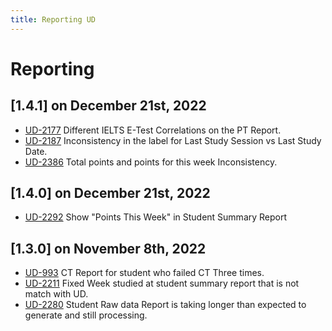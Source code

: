 ```yaml
---
title: Reporting UD
---
```


# Reporting

## [1.4.1] on December 21st, 2022
- [UD-2177](https://dyned.myjetbrains.com/youtrack/issue/UD-2177) Different IELTS E-Test Correlations on the PT Report.
- [UD-2187](https://dyned.myjetbrains.com/youtrack/issue/UD-2187) Inconsistency in the label for Last Study Session vs Last Study Date.
- [UD-2386](https://dyned.myjetbrains.com/youtrack/issue/UD-2386) Total points and points for this week Inconsistency.

## [1.4.0] on December 21st, 2022
- [UD-2292](https://dyned.myjetbrains.com/youtrack/issue/UD-2292) Show "Points This Week" in Student Summary Report

## [1.3.0] on November 8th, 2022
- [UD-993](https://dyned.myjetbrains.com/youtrack/issue/UD-993) CT Report for student who failed CT Three times.
- [UD-2211](https://dyned.myjetbrains.com/youtrack/issue/UD-2211) Fixed Week studied at student summary report that is not match with UD.
- [UD-2280](https://dyned.myjetbrains.com/youtrack/issue/UD-2280) Student Raw data Report is taking longer than expected to generate and still processing.